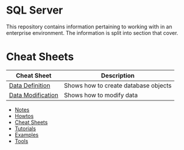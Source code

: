 # SQL Server

This repository contains information pertaining to working with <Subject> in an enterprise environment. The information is split into section that cover.


# Cheat Sheets

| Cheat Sheet                       | Description                 |
| ---------------------------------------| ----------------------------|
| [Data Definition](./docs/cheatsheets/data-definition/data-definition.md)| Shows how to create database objects |
| [Data Modification](./docs/cheatsheets/data-modification/data-modification.md)| Shows how to modify data |

* [Notes](./docs/notes/README.MD)
* [Howtos](./docs/howtos/README.MD)
* [Cheat Sheets](./docs/cheatsheets/README.MD)
* [Tutorials](./docs/tutorials/README.MD)
* [Examples](./docs/examples/README.MD)
* [Tools](./docs/tools/README.MD)


